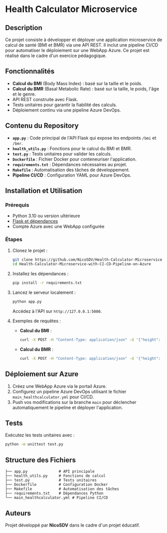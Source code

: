 
# Health Calculator Microservice

## Description
Ce projet consiste à développer et déployer une application microservice de calcul de santé (BMI et BMR) via une API REST. Il inclut une pipeline CI/CD pour automatiser le déploiement sur une WebApp Azure. Ce projet est réalisé dans le cadre d'un exercice pédagogique.

## Fonctionnalités
- **Calcul du BMI** (Body Mass Index) : basé sur la taille et le poids.
- **Calcul du BMR** (Basal Metabolic Rate) : basé sur la taille, le poids, l'âge et le genre.
- API REST construite avec Flask.
- Tests unitaires pour garantir la fiabilité des calculs.
- Déploiement continu via une pipeline Azure DevOps.

## Contenu du Repository
- **`app.py`** : Code principal de l'API Flask qui expose les endpoints `/bmi` et `/bmr`.
- **`health_utils.py`** : Fonctions pour le calcul du BMI et BMR.
- **`test.py`** : Tests unitaires pour valider les calculs.
- **`Dockerfile`** : Fichier Docker pour conteneuriser l'application.
- **`requirements.txt`** : Dépendances nécessaires au projet.
- **`Makefile`** : Automatisation des tâches de développement.
- **Pipeline CI/CD** : Configuration YAML pour Azure DevOps.

## Installation et Utilisation

### Prérequis
- Python 3.10 ou version ultérieure
- [Flask et dépendances](requirements.txt)
- Compte Azure avec une WebApp configurée

### Étapes
1. Clonez le projet :
   ```bash
   git clone https://github.com/NicoSDV/Health-Calculator-Microservice-with-CI-CD-Pipeline-on-Azure.git
   cd Health-Calculator-Microservice-with-CI-CD-Pipeline-on-Azure
   ```

2. Installez les dépendances :
   ```bash
   pip install -r requirements.txt
   ```

3. Lancez le serveur localement :
   ```bash
   python app.py
   ```
   Accédez à l'API sur `http://127.0.0.1:5000`.

4. Exemples de requêtes :
   - **Calcul du BMI** :
     ```bash
     curl -X POST -H "Content-Type: application/json" -d '{"height": 1.75, "weight": 70}' http://127.0.0.1:5000/bmi
     ```
   - **Calcul du BMR** :
     ```bash
     curl -X POST -H "Content-Type: application/json" -d '{"height": 1.75, "weight": 70, "age": 25, "gender": "male"}' http://127.0.0.1:5000/bmr
     ```

## Déploiement sur Azure
1. Créez une WebApp Azure via le portail Azure.
2. Configurez un pipeline Azure DevOps utilisant le fichier `main_healthcalculator.yml` pour CI/CD.
3. Push vos modifications sur la branche `main` pour déclencher automatiquement le pipeline et déployer l'application.

## Tests
Exécutez les tests unitaires avec :
```bash
python -m unittest test.py
```

## Structure des Fichiers
```plaintext
├── app.py              # API principale
├── health_utils.py     # Fonctions de calcul
├── test.py             # Tests unitaires
├── Dockerfile          # Configuration Docker
├── Makefile            # Automatisation des tâches
├── requirements.txt    # Dépendances Python
└── main_healthcalculator.yml # Pipeline CI/CD
```

## Auteurs
Projet développé par **NicoSDV** dans le cadre d'un projet éducatif.
